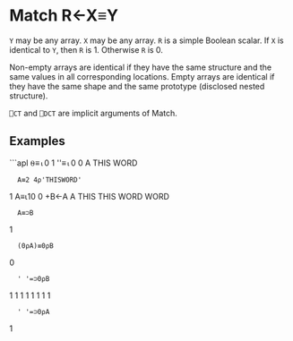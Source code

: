 <div style="display: none;">
  ≡
</div>






<h1 class="heading"><span class="name">Match</span> <span class="command">R←X≡Y</span></h1>



`Y` may be any array.  `X` may be any array.  `R` is a simple Boolean scalar.  If `X` is identical to `Y`, then `R` is 1.  Otherwise `R` is 0.


Non-empty arrays are identical if they have the same structure and the same values in all corresponding locations.  Empty arrays are identical if they have the same shape and the same prototype (disclosed nested structure).


`⎕CT` and `⎕DCT` are  implicit arguments of Match.


<h2 class="example">Examples</h2>
```apl
      ⍬≡⍳0
1
      ''≡⍳0
0
      A
THIS
WORD
 
      A≡2 4⍴'THISWORD'
1
      A≡⍳10
0
      +B←A A
 THIS  THIS
 WORD  WORD
 
      A≡⊃B
1
 
      (0⍴A)≡0⍴B
0
 
      ' '=⊃0⍴B
1 1 1 1
1 1 1 1
 
      ' '=⊃0⍴A
1
```


